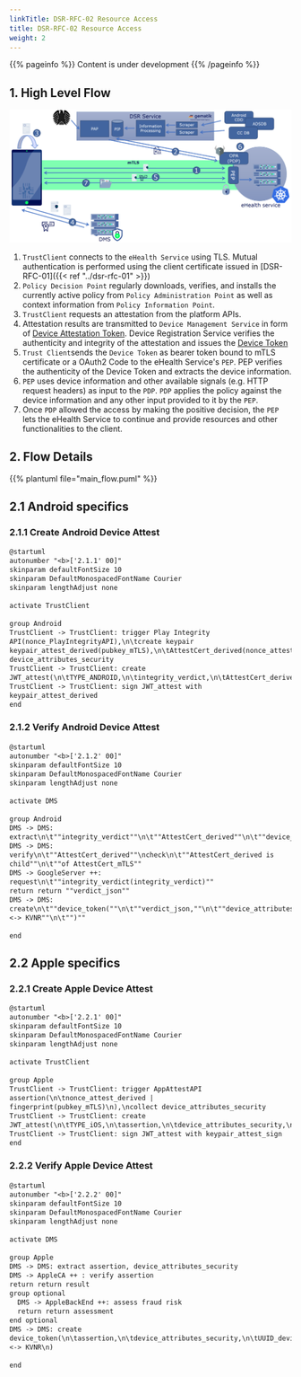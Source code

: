 ```yaml
---
linkTitle: DSR-RFC-02 Resource Access
title: DSR-RFC-02 Resource Access
weight: 2
---
```


{{% pageinfo %}}
Content is under development
{{% /pageinfo %}}

## 1. High Level Flow

![ressource_access](resource_access.png)

1. `TrustClient` connects to the `eHealth Service` using TLS. Mutual authentication is performed using the client certificate issued in [DSR-RFC-01]({{< ref "../dsr-rfc-01" >}})
2. `Policy Decision Point` regularly downloads, verifies, and installs the currently active policy from `Policy Administration Point` as well as context information from `Policy Information Point`.
3. `TrustClient` requests an attestation from the platform APIs. 
4. Attestation results are transmitted to `Device Management Service` in form of [Device Attestation Token](../dsr-rfc-04/#device-attestation-token-jwt_attest). Device Registration Service verifies the authenticity and integrity of the attestation and issues the [Device Token](../dsr-rfc-04/#device-token-device_token)
5. `Trust Client`sends the `Device Token` as bearer token bound to mTLS certificate or a OAuth2 Code to the eHealth Service's `PEP`. PEP verifies the authenticity of the Device Token and extracts the device information.
6. `PEP` uses device information and other available signals (e.g. HTTP request headers) as input to the `PDP`. `PDP` applies the policy against the device information and any other input provided to it by the `PEP`.
7. Once `PDP` allowed the access by making the positive decision, the `PEP` lets the eHealth Service to continue and provide resources and other functionalities to the client.


## 2. Flow Details

{{% plantuml file="main_flow.puml" %}}


## 2.1 Android specifics

### 2.1.1 Create Android Device Attest

```plantuml
@startuml
autonumber "<b>['2.1.1' 00]"
skinparam defaultFontSize 10
skinparam DefaultMonospacedFontName Courier
skinparam lengthAdjust none

activate TrustClient

group Android
TrustClient -> TrustClient: trigger Play Integrity API(nonce_PlayIntegrityAPI),\n\tcreate keypair keypair_attest_derived(pubkey_mTLS),\n\tAttestCert_derived(nonce_attest_derived),\n\tcollect device_attributes_security
TrustClient -> TrustClient: create JWT_attest(\n\tTYPE_ANDROID,\n\tintegrity_verdict,\n\tAttestCert_derived,\n\tdevice_attributes_security,\n\tnonce)
TrustClient -> TrustClient: sign JWT_attest with keypair_attest_derived
end
```

### 2.1.2 Verify Android Device Attest

```plantuml
@startuml
autonumber "<b>['2.1.2' 00]"
skinparam defaultFontSize 10
skinparam DefaultMonospacedFontName Courier
skinparam lengthAdjust none

activate DMS

group Android
DMS -> DMS: extract\n\t""integrity_verdict""\n\t""AttestCert_derived""\n\t""device_attributes_security""
DMS -> DMS: verify\n\t""AttestCert_derived""\ncheck\n\t""AttestCert_derived is child""\n\t""of AttestCert_mTLS""
DMS -> GoogleServer ++: request\n\t""integrity_verdict(integrity_verdict)""
return return ""verdict_json""
DMS -> DMS: create\n\t""device_token(""\n\t""verdict_json,""\n\t""device_attributes_security,""\n\t""UUID_device <-> KVNR""\n\t"")""

end
```


## 2.2 Apple specifics

### 2.2.1 Create Apple Device Attest

```plantuml
@startuml
autonumber "<b>['2.2.1' 00]"
skinparam defaultFontSize 10
skinparam DefaultMonospacedFontName Courier
skinparam lengthAdjust none

activate TrustClient

group Apple
TrustClient -> TrustClient: trigger AppAttestAPI assertion(\n\tnonce_attest_derived | fingerprint(pubkey_mTLS)\n),\ncollect device_attributes_security
TrustClient -> TrustClient: create JWT_attest(\n\tTYPE_iOS,\n\tassertion,\n\tdevice_attributes_security,\n\tnonce)
TrustClient -> TrustClient: sign JWT_attest with keypair_attest_sign
end
```

### 2.2.2 Verify Apple Device Attest

```plantuml
@startuml
autonumber "<b>['2.2.2' 00]"
skinparam defaultFontSize 10
skinparam DefaultMonospacedFontName Courier
skinparam lengthAdjust none

activate DMS

group Apple
DMS -> DMS: extract assertion, device_attributes_security
DMS -> AppleCA ++ : verify assertion
return return result
group optional
  DMS -> AppleBackEnd ++: assess fraud risk
  return return assessment
end optional
DMS -> DMS: create device_token(\n\tassertion,\n\tdevice_attributes_security,\n\tUUID_device <-> KVNR\n)

end
```
